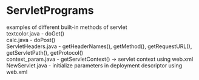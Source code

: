 # ServletPrograms <br>
examples of different built-in methods of servlet <br>
textcolor.java - doGet() <br>
calc.java - doPost() <br>
ServletHeaders.java - getHeaderNames(), getMethod(), getRequestURL(), getServletPath(), getProtocol() <br>
context_param.java - getServletContext() -> servlet context using web.xml <br> 
NewServlet.java - initialize parameters in deployment descriptor using web.xml <br> 
